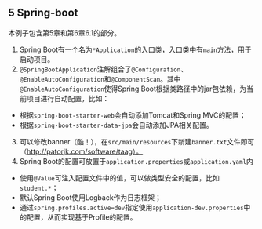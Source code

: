 ## 5 Spring-boot

本例子包含第5章和第6章6.1的部分。

1. Spring Boot有一个名为`*Application`的入口类，入口类中有`main`方法，用于启动项目。
2. `@SpringBootApplication`注解组合了`@Configuration`、`@EnableAutoConfiguration`和`@ComponentScan`。其中`@EnableAutoConfiguration`使得Spring Boot根据类路径中的jar包依赖，为当前项目进行自动配置，比如：
  * 根据`spring-boot-starter-web`会自动添加Tomcat和Spring MVC的配置；
  * 根据`spring-boot-starter-data-jpa`会自动添加JPA相关配置。
3. 可以修改banner（酷！），在`src/main/resources`下新建`banner.txt`文件即可（http://patorjk.com/software/taag）。
4. Spring Boot的配置可放置于`application.properties`或`application.yaml`内
  * 使用`@Value`可注入配置文件中的值，可以做类型安全的配置，比如`student.*`；
  * 默认Spring Boot使用Logback作为日志框架；
  * 通过`spring.profiles.active=dev`指定使用`application-dev.properties`中的配置，从而实现基于Profile的配置。
